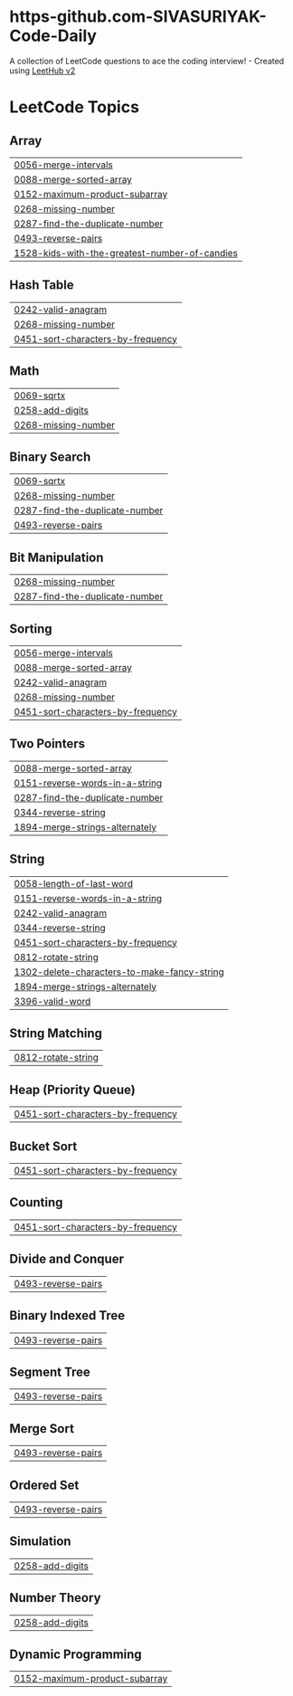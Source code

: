 # https-github.com-SIVASURIYAK-Code-Daily
A collection of LeetCode questions to ace the coding interview! - Created using [LeetHub v2](https://github.com/arunbhardwaj/LeetHub-2.0)

<!---LeetCode Topics Start-->
# LeetCode Topics
## Array
|  |
| ------- |
| [0056-merge-intervals](https://github.com/SIVASURIYAK/https-github.com-SIVASURIYAK-Code-Daily/tree/master/0056-merge-intervals) |
| [0088-merge-sorted-array](https://github.com/SIVASURIYAK/https-github.com-SIVASURIYAK-Code-Daily/tree/master/0088-merge-sorted-array) |
| [0152-maximum-product-subarray](https://github.com/SIVASURIYAK/https-github.com-SIVASURIYAK-Code-Daily/tree/master/0152-maximum-product-subarray) |
| [0268-missing-number](https://github.com/SIVASURIYAK/https-github.com-SIVASURIYAK-Code-Daily/tree/master/0268-missing-number) |
| [0287-find-the-duplicate-number](https://github.com/SIVASURIYAK/https-github.com-SIVASURIYAK-Code-Daily/tree/master/0287-find-the-duplicate-number) |
| [0493-reverse-pairs](https://github.com/SIVASURIYAK/https-github.com-SIVASURIYAK-Code-Daily/tree/master/0493-reverse-pairs) |
| [1528-kids-with-the-greatest-number-of-candies](https://github.com/SIVASURIYAK/https-github.com-SIVASURIYAK-Code-Daily/tree/master/1528-kids-with-the-greatest-number-of-candies) |
## Hash Table
|  |
| ------- |
| [0242-valid-anagram](https://github.com/SIVASURIYAK/https-github.com-SIVASURIYAK-Code-Daily/tree/master/0242-valid-anagram) |
| [0268-missing-number](https://github.com/SIVASURIYAK/https-github.com-SIVASURIYAK-Code-Daily/tree/master/0268-missing-number) |
| [0451-sort-characters-by-frequency](https://github.com/SIVASURIYAK/https-github.com-SIVASURIYAK-Code-Daily/tree/master/0451-sort-characters-by-frequency) |
## Math
|  |
| ------- |
| [0069-sqrtx](https://github.com/SIVASURIYAK/https-github.com-SIVASURIYAK-Code-Daily/tree/master/0069-sqrtx) |
| [0258-add-digits](https://github.com/SIVASURIYAK/https-github.com-SIVASURIYAK-Code-Daily/tree/master/0258-add-digits) |
| [0268-missing-number](https://github.com/SIVASURIYAK/https-github.com-SIVASURIYAK-Code-Daily/tree/master/0268-missing-number) |
## Binary Search
|  |
| ------- |
| [0069-sqrtx](https://github.com/SIVASURIYAK/https-github.com-SIVASURIYAK-Code-Daily/tree/master/0069-sqrtx) |
| [0268-missing-number](https://github.com/SIVASURIYAK/https-github.com-SIVASURIYAK-Code-Daily/tree/master/0268-missing-number) |
| [0287-find-the-duplicate-number](https://github.com/SIVASURIYAK/https-github.com-SIVASURIYAK-Code-Daily/tree/master/0287-find-the-duplicate-number) |
| [0493-reverse-pairs](https://github.com/SIVASURIYAK/https-github.com-SIVASURIYAK-Code-Daily/tree/master/0493-reverse-pairs) |
## Bit Manipulation
|  |
| ------- |
| [0268-missing-number](https://github.com/SIVASURIYAK/https-github.com-SIVASURIYAK-Code-Daily/tree/master/0268-missing-number) |
| [0287-find-the-duplicate-number](https://github.com/SIVASURIYAK/https-github.com-SIVASURIYAK-Code-Daily/tree/master/0287-find-the-duplicate-number) |
## Sorting
|  |
| ------- |
| [0056-merge-intervals](https://github.com/SIVASURIYAK/https-github.com-SIVASURIYAK-Code-Daily/tree/master/0056-merge-intervals) |
| [0088-merge-sorted-array](https://github.com/SIVASURIYAK/https-github.com-SIVASURIYAK-Code-Daily/tree/master/0088-merge-sorted-array) |
| [0242-valid-anagram](https://github.com/SIVASURIYAK/https-github.com-SIVASURIYAK-Code-Daily/tree/master/0242-valid-anagram) |
| [0268-missing-number](https://github.com/SIVASURIYAK/https-github.com-SIVASURIYAK-Code-Daily/tree/master/0268-missing-number) |
| [0451-sort-characters-by-frequency](https://github.com/SIVASURIYAK/https-github.com-SIVASURIYAK-Code-Daily/tree/master/0451-sort-characters-by-frequency) |
## Two Pointers
|  |
| ------- |
| [0088-merge-sorted-array](https://github.com/SIVASURIYAK/https-github.com-SIVASURIYAK-Code-Daily/tree/master/0088-merge-sorted-array) |
| [0151-reverse-words-in-a-string](https://github.com/SIVASURIYAK/https-github.com-SIVASURIYAK-Code-Daily/tree/master/0151-reverse-words-in-a-string) |
| [0287-find-the-duplicate-number](https://github.com/SIVASURIYAK/https-github.com-SIVASURIYAK-Code-Daily/tree/master/0287-find-the-duplicate-number) |
| [0344-reverse-string](https://github.com/SIVASURIYAK/https-github.com-SIVASURIYAK-Code-Daily/tree/master/0344-reverse-string) |
| [1894-merge-strings-alternately](https://github.com/SIVASURIYAK/https-github.com-SIVASURIYAK-Code-Daily/tree/master/1894-merge-strings-alternately) |
## String
|  |
| ------- |
| [0058-length-of-last-word](https://github.com/SIVASURIYAK/https-github.com-SIVASURIYAK-Code-Daily/tree/master/0058-length-of-last-word) |
| [0151-reverse-words-in-a-string](https://github.com/SIVASURIYAK/https-github.com-SIVASURIYAK-Code-Daily/tree/master/0151-reverse-words-in-a-string) |
| [0242-valid-anagram](https://github.com/SIVASURIYAK/https-github.com-SIVASURIYAK-Code-Daily/tree/master/0242-valid-anagram) |
| [0344-reverse-string](https://github.com/SIVASURIYAK/https-github.com-SIVASURIYAK-Code-Daily/tree/master/0344-reverse-string) |
| [0451-sort-characters-by-frequency](https://github.com/SIVASURIYAK/https-github.com-SIVASURIYAK-Code-Daily/tree/master/0451-sort-characters-by-frequency) |
| [0812-rotate-string](https://github.com/SIVASURIYAK/https-github.com-SIVASURIYAK-Code-Daily/tree/master/0812-rotate-string) |
| [1302-delete-characters-to-make-fancy-string](https://github.com/SIVASURIYAK/https-github.com-SIVASURIYAK-Code-Daily/tree/master/1302-delete-characters-to-make-fancy-string) |
| [1894-merge-strings-alternately](https://github.com/SIVASURIYAK/https-github.com-SIVASURIYAK-Code-Daily/tree/master/1894-merge-strings-alternately) |
| [3396-valid-word](https://github.com/SIVASURIYAK/https-github.com-SIVASURIYAK-Code-Daily/tree/master/3396-valid-word) |
## String Matching
|  |
| ------- |
| [0812-rotate-string](https://github.com/SIVASURIYAK/https-github.com-SIVASURIYAK-Code-Daily/tree/master/0812-rotate-string) |
## Heap (Priority Queue)
|  |
| ------- |
| [0451-sort-characters-by-frequency](https://github.com/SIVASURIYAK/https-github.com-SIVASURIYAK-Code-Daily/tree/master/0451-sort-characters-by-frequency) |
## Bucket Sort
|  |
| ------- |
| [0451-sort-characters-by-frequency](https://github.com/SIVASURIYAK/https-github.com-SIVASURIYAK-Code-Daily/tree/master/0451-sort-characters-by-frequency) |
## Counting
|  |
| ------- |
| [0451-sort-characters-by-frequency](https://github.com/SIVASURIYAK/https-github.com-SIVASURIYAK-Code-Daily/tree/master/0451-sort-characters-by-frequency) |
## Divide and Conquer
|  |
| ------- |
| [0493-reverse-pairs](https://github.com/SIVASURIYAK/https-github.com-SIVASURIYAK-Code-Daily/tree/master/0493-reverse-pairs) |
## Binary Indexed Tree
|  |
| ------- |
| [0493-reverse-pairs](https://github.com/SIVASURIYAK/https-github.com-SIVASURIYAK-Code-Daily/tree/master/0493-reverse-pairs) |
## Segment Tree
|  |
| ------- |
| [0493-reverse-pairs](https://github.com/SIVASURIYAK/https-github.com-SIVASURIYAK-Code-Daily/tree/master/0493-reverse-pairs) |
## Merge Sort
|  |
| ------- |
| [0493-reverse-pairs](https://github.com/SIVASURIYAK/https-github.com-SIVASURIYAK-Code-Daily/tree/master/0493-reverse-pairs) |
## Ordered Set
|  |
| ------- |
| [0493-reverse-pairs](https://github.com/SIVASURIYAK/https-github.com-SIVASURIYAK-Code-Daily/tree/master/0493-reverse-pairs) |
## Simulation
|  |
| ------- |
| [0258-add-digits](https://github.com/SIVASURIYAK/https-github.com-SIVASURIYAK-Code-Daily/tree/master/0258-add-digits) |
## Number Theory
|  |
| ------- |
| [0258-add-digits](https://github.com/SIVASURIYAK/https-github.com-SIVASURIYAK-Code-Daily/tree/master/0258-add-digits) |
## Dynamic Programming
|  |
| ------- |
| [0152-maximum-product-subarray](https://github.com/SIVASURIYAK/https-github.com-SIVASURIYAK-Code-Daily/tree/master/0152-maximum-product-subarray) |
<!---LeetCode Topics End-->
